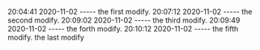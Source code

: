 20:04:41 2020-11-02 ----- the first modify.
20:07:12 2020-11-02 ----- the second modify.
20:09:02 2020-11-02 ----- the third modify.
20:09:49 2020-11-02 ----- the forth modify.
20:10:12 2020-11-02 ----- the fifth modify.
the last modify
